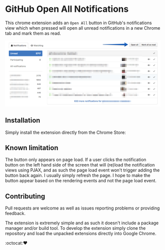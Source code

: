 # GitHub Open All Notifications

This chrome extension adds an `Open All` button in GitHub's notifications view which when pressed will open all unread notifications in a new Chrome tab and mark them as read.

![example](assets/screenshot.png)

## Installation

Simply install the extension directly from the Chrome Store:

## Known limitation

The button only appears on page load. If a user clicks the notification button on the left hand side of the screen that will (re)load the notification views using PJAX, and as such the page load event won't trigger adding the button back again. I usually simply refresh the page. I hope to make the button appear based on the rendering events and not the page load event.

## Contributing

Pull requests are welcome as well as issues reporting problems or providing feedback.

The extension is extremely simple and as such it doesn't include a package manager and/or build tool. To develop the extension simply clone the repository and load the unpacked extensions directly into Google Chrome.

:octocat::heart:
